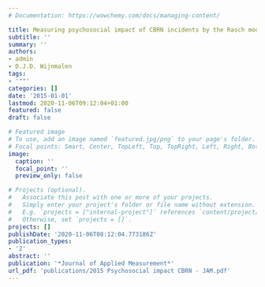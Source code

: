 ```yaml
---
# Documentation: https://wowchemy.com/docs/managing-content/

title: Measuring psychosocial impact of CBRN incidents by the Rasch model
subtitle: ''
summary: ''
authors:
- admin
- D.J.D. Wijnmalen
tags:
- '""'
categories: [] 
date: '2015-01-01'
lastmod: 2020-11-06T09:12:04+01:00
featured: false
draft: false

# Featured image
# To use, add an image named `featured.jpg/png` to your page's folder.
# Focal points: Smart, Center, TopLeft, Top, TopRight, Left, Right, BottomLeft, Bottom, BottomRight.
image:
  caption: ''
  focal_point: ''
  preview_only: false

# Projects (optional).
#   Associate this post with one or more of your projects.
#   Simply enter your project's folder or file name without extension.
#   E.g. `projects = ["internal-project"]` references `content/project/deep-learning/index.md`.
#   Otherwise, set `projects = []`.
projects: []
publishDate: '2020-11-06T08:12:04.773186Z'
publication_types:
- '2'
abstract: ''
publication: '*Journal of Applied Measurement*'
url_pdf: 'publications/2015 Psychosocial impact CBRN - JAM.pdf'
---
```

